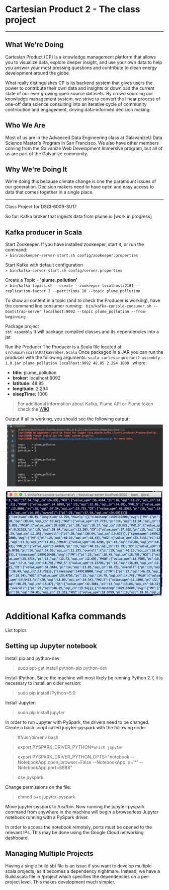 # Cartesian Product 2 - The class project
---
## What We're Doing
Cartesian Product (CP) is a knowledge management platform that allows you to visualize data, explore deeper insight, and use your own data to help you answer your most pressing questions and contribute to clean energy development around the globe.

What really distinguishes CP is its backend system that gives users the power to contribute their own data and insights or download the current state of our ever growing open source datasets. By crowd sourcing our knowledge management system, we strive to convert the linear process of one-off data science consulting into an iterative cycle of community contribution and engagement, driving data-informed decision making.

## Who We Are
Most of us are in the Advanced Data Engineering class at GalavanizeU Data Science Master's Program in San Francisco. We also have other members coming from the Galvanize Web Development Immersive program, but all of us are part of the Galvanize community. 

## Why We're Doing It 
We're doing this because climate change is one the paramount issues of our generation. Decision makers need to have open and  easy access to data that comes together in a single place.

---
Class Project for DSCI-6009-SU17

So far:
 Kafka broker that ingests data from plume.io [work in progress]




## Kafka producer in Scala

Start Zookeeper.
If you have installed zookeeper, start it, or run the command:     
`> bin/zookeeper-server-start.sh config/zookeeper.properties`

Start Kafka with default configuration               
`> bin/kafka-server-start.sh config/server.properties`

Create a Topic - **'plume_pollution'**        
`> bin/kafka-topics.sh --create --zookeeper localhost:2181 --replication-factor 1 --partitions 10 --topic plume_pollution`

To show all content in a topic (and to check the Producer is working), have the command line consumer running:
` bin/kafka-console-consumer.sh --bootstrap-server localhost:9092 --topic plume_pollution --from-beginning`


Package project       
`sbt assembly`
It will package compiled classes and its dependencies into a jar.

Run the Producer
The Producer is a Scala file located at `src\main\scala\KafkaBroker.Scala`
Once packaged in a JAR you can run the producer with the following arguments:
`scala cartesianproduct2-assembly-1.0.jar plume_pollution localhost:9092 48.85 2.294 1000 `
where:
+ __title:__ plume_pollution
+ __broker:__ localhost:9092
+ __latitude:__ 48.85
+ __longitude:__ 2.294
+ __sleepTime:__ 1000

> For additional information about Kafka, Plume API or Plume token check the [WIKI](https://github.com/zipfian/cartesianproduct2/wiki)

Output
If all is working, you should see the following output:
![IntelliJ Producer Output ](https://raw.githubusercontent.com/gth158a/experience/master/kafka/images/intellij_producer_output.png)
![Terminal Kafka Consumer Output ](https://raw.githubusercontent.com/gth158a/experience/master/kafka/images/kafka_consumer_output.png)

# Additional Kafka commands
List topics

## Setting up Jupyter notebook

Install pip and python-dev:

> sudo apt-get install python-pip python-dev

Install IPython. Since the machine will most likely be running Python 2.7, it is necessary to install an older version:

> sudo pip install IPython=5.0

Install Jupyter:

> sudo pip install jupyter

In order to run Jupyter with PySpark, the drivers need to be changed. Create a bash script called jupyter-pyspark with the following code:

> #!/usr/bin/env bash

> export PYSPARK_DRIVER_PYTHON=`which jupyter`

> export PYSPARK_DRIVER_PYTHON_OPTS="notebook --NotebookApp.open_browser=False --NotebookApp.ip='*' --NotebookApp.port=8888"

> dse pyspark

Change permissions on the file:

> chmod a+x jupyter-pyspark

Move jupyter-pyspark to /usr/bin. Now running the jupyter-pyspark command from anywhere in the machine will begin a browserless Jupyter notebook running with a PySpark driver.

In order to access the notebook remotely, ports must be opened to the relevant IPs. This may be done using the Google Cloud networking dashboard.

## Managing Multiple Projects

Having a single build.sbt file is an issue if you want to develop multiple scala projects, as it becomes a dependency nightmare. Instead, we have a Build.scala file in /project which specifies the dependencies on a per-project level. This makes development much simpler.  



